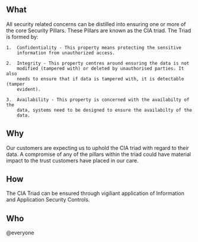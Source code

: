 ## What
All security related concerns can be distilled into ensuring one or more of the
core Security Pillars. These Pillars are known as the CIA triad.
The Triad is formed by:
    
    1.  Confidentiality - This property means protecting the sensitive
        information from unauthorized access.

    2.  Integrity - This property centres around ensuring the data is not
        modified (tampered with) or deleted by unauthorised parties. It also
        needs to ensure that if data is tampered with, it is detectable (tamper
        evident).

    3.  Availability - This property is concerned with the availabilty of the
        data, systems need to be designed to ensure the availabilty of the
        data.
## Why
Our customers are expecting us to uphold the CIA triad with regard to their
data. A compromise of any of the pillars within the triad could have material
impact to the trust customers have placed in our care.
## How
The CIA Triad can be ensured through vigiliant application of Information and
Application Security Controls.

## Who
@everyone
